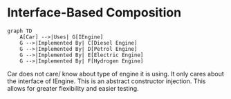 # Interface-Based Composition

```mermaid
graph TD
    A[Car] -->|Uses| G[IEngine]
    G -->|Implemented By| C[Diesel Engine]
    G -->|Implemented By| D[Petrol Engine]
    G -->|Implemented By| E[Electric Engine]
    G -->|Implemented By| F[Hydrogen Engine]
```

Car does not care/ know about type of engine it is using. It only cares about the interface of IEngine. This is an abstract constructor injection. This allows for greater flexibility and easier testing.